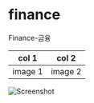 # finance
Finance-금융

| col 1      | col 2      |
|------------|-------------|
| image 1 | image 2 |

![Screenshot](screenshot.png)
